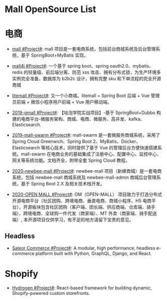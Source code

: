# Mall OpenSource List

# 电商

- [mall #Project#](https://github.com/macrozheng/mall): mall 项目是一套电商系统，包括前台商城系统及后台管理系统，基于 SpringBoot+MyBatis 实现。

- [mall4j #Project#](https://gitee.com/gz-yami/mall4j): 一个基于 spring boot、spring oauth2.0、mybatis、redis 的轻量级、前后端分离、防范 xss 攻击、拥有分布式锁，为生产环境多实例完全准备，数据库为 b2b2c 设计，拥有完整 sku 和下单流程的完全开源商城

- [litemall #Project#](https://github.com/linlinjava/litemall): 又一个小商城。litemall = Spring Boot 后端 + Vue 管理员前端 + 微信小程序用户前端 + Vue 用户移动端。

- [2019-gmall #Project#](https://github.com/2227324689/gpmall): 【咕泡学院实战项目】-基于 SpringBoot+Dubbo 构建的电商平台-微服务架构、商城、电商、微服务、高并发、kafka、Elasticsearch.

- [2019-mall-swarm #Project#](https://github.com/macrozheng/mall-swarm): mall-swarm 是一套微服务商城系统，采用了 Spring Cloud Greenwich、Spring Boot 2、MyBatis、Docker、Elasticsearch 等核心技术，同时提供了基于 Vue 的管理后台方便快速搭建系统。mall-swarm 在电商业务的基础集成了注册中心、配置中心、监控中心、网关等系统功能。文档齐全，附带全套 Spring Cloud 教程。

- [2020-newbee-mall #Project#](https://github.com/newbee-ltd/newbee-mall): newbee-mall 项目（新蜂商城）是一套电商系统，包括 newbee-mall 商城系统及 newbee-mall-admin 商城后台管理系统，基于 Spring Boot 2.X 及相关技术栈开发。

- [2020-OPEN MALL #Project#](https://gitee.com/brother-ting/om/tree/master): OM（OPEN-MALL） 项目致力于打造分布式开源电商平台（社区团购、跨境电商、垂直电商、商城小程序、H5 电商平台），开源板块包含社区团购（客户端、团长端、供应商端、仓库端、骑手端）、跨境电商、全球购一件代发（商家端）、MT 外卖（商家端、骑手配送端）, 本开源项目仅供学习，有不足的地方请留下宝贵的意见。

## Headless

- [Saleor Commerce #Project#](https://github.com/mirumee/saleor): A modular, high performance, headless e-commerce platform built with Python, GraphQL, Django, and React.

# Shopify

- [Hydrogen #Project#](https://github.com/Shopify/hydrogen): React-based framework for building dynamic, Shopify-powered custom storefronts.

